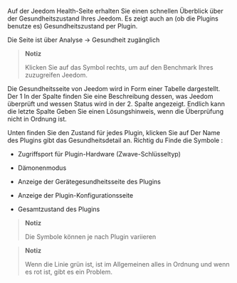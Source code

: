 Auf der Jeedom Health-Seite erhalten Sie einen schnellen Überblick über
der Gesundheitszustand Ihres Jeedom. Es zeigt auch an (ob die Plugins
benutze es) Gesundheitszustand per Plugin.

Die Seite ist über Analyse → Gesundheit zugänglich

> **Notiz**
>
> Klicken Sie auf das Symbol rechts, um auf den Benchmark Ihres zuzugreifen
> Jeedom.

Die Gesundheitsseite von Jeedom wird in Form einer Tabelle dargestellt. Der 1
In der Spalte finden Sie eine Beschreibung dessen, was Jeedom überprüft und wessen Status
wird in der 2. Spalte angezeigt. Endlich kann die letzte Spalte
Geben Sie einen Lösungshinweis, wenn die Überprüfung nicht in Ordnung ist.

Unten finden Sie den Zustand für jedes Plugin, klicken Sie auf
Der Name des Plugins gibt das Gesundheitsdetail an. Richtig du
Finde die Symbole :

-   Zugriffsport für Plugin-Hardware (Zwave-Schlüsseltyp)

-   Dämonenmodus

-   Anzeige der Gerätegesundheitsseite des Plugins

-   Anzeige der Plugin-Konfigurationsseite

-   Gesamtzustand des Plugins

> **Notiz**
>
> Die Symbole können je nach Plugin variieren

> **Notiz**
>
> Wenn die Linie grün ist, ist im Allgemeinen alles in Ordnung
> und wenn es rot ist, gibt es ein Problem.
